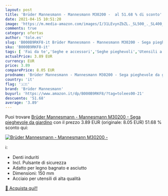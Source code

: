```yaml
---
layout: post
title: 'Brüder Mannesmann - Mannesmann M30200 -  al 51.68 % di sconto'
date: 2021-04-15 10:51:20
image: 'https://m.media-amazon.com/images/I/31LEvynZbZL._SL500_._SL400_.jpg'
comments: true
category: ofertas
author: 'tole.es'
slug: 'B000B9RKF8-it Brüder Mannesmann - Mannesmann M30200 - Sega pieghevole da...'
sku: 'B000B9RKF8-it'
tags: [ 'Fai da te','Seghe e accessori','Seghe pieghevoli','Utensili a mano','Utensili elettrici e a mano','brüder mannesmann', ]
actualPrice: 3.89 EUR
currency: EUR
price: 3.89
comparePrice: 8.05 EUR
prodname: 'Brüder Mannesmann - Mannesmann M30200 - Sega pieghevole da giardino'
country: 'it'
flag: '🇮🇹'
brand: 'Brüder Mannesmann'
buyurl: 'https://www.amazon.it/dp/B000B9RKF8/?tag=tolees00-21'
descuento: '51.68'
average: '3.89'
---
```


Puoi trovare [Brüder Mannesmann - Mannesmann M30200 - Sega pieghevole da giardino](https://www.amazon.it/dp/B000B9RKF8/?tag=tolees00-21) con il prezzo 3.89 EUR (originale: 8.05 EUR) 51.68 % sconto qui:

[![Brüder Mannesmann - Mannesmann M30200 - ](https://m.media-amazon.com/images/I/31LEvynZbZL._SL500_._SL400_.jpg)](https://www.amazon.it/dp/B000B9RKF8/?tag=tolees00-21)

ℹ️:

- Denti induriti
- Incl. Pulsante di sicurezza
- Adatto per legno bagnato e asciutto
- Dimensioni: 150 mm
- Acciaio per utensili di alta qualità

[🛒 Acquista qui!!](https://www.amazon.it/dp/B000B9RKF8/?tag=tolees00-21)
